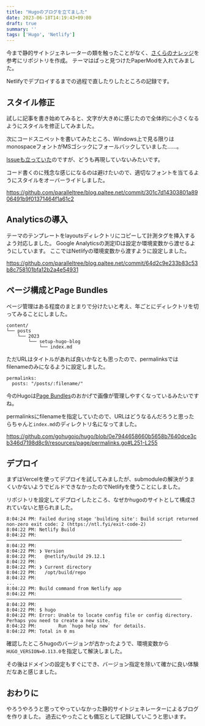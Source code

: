 ```yaml
---
title: "Hugoのブログを立てました"
date: 2023-06-18T14:19:43+09:00
draft: true
summary: ''
tags: ['Hugo', 'Netlify']
---
```



今まで静的サイトジェネレーターの類を触ったことがなく、[さくらのナレッジ](https://knowledge.sakura.ad.jp/22908/)を参考にリポジトリを作成。
テーマはぱっと見つけたPaperModを入れてみました。

Netlifyでデプロイするまでの過程で直したりしたところの記録です。

## スタイル修正

試しに記事を書き始めてみると、文字が大きめに感じたので全体的に小さくなるようにスタイルを修正してみました。

次にコードスニペットを書いてみたところ、Windows上で見る限りはmonospaceフォントがMSゴシックにフォールバックしていました……。

[Issueも立っていた](https://github.com/adityatelange/hugo-PaperMod/issues/634)のですが、どうも再現していないみたいです。

コード書くのに残念な感じになるのは避けたいので、適切なフォントを当てるようにスタイルをオーバーライドしました。

https://github.com/paralleltree/blog.paltee.net/commit/301c7d14303801a8906491b9f01371464f1a61c2

## Analyticsの導入

テーマのテンプレートをlayoutsディレクトリにコピーして計測タグを挿入するよう対応しました。
Google Analyticsの測定IDは設定か環境変数から渡せるようにしています。
ここではNetlifyの環境変数から渡すように設定しました。

https://github.com/paralleltree/blog.paltee.net/commit/64d2c9e233b83c53b8c758101bfa12b2a4e54931


## ページ構成とPage Bundles

ページ管理はある程度のまとまりで分けたいと考え、年ごとにディレクトリを切ってみることにしました。

```
content/
└── posts
    └── 2023
        └── setup-hugo-blog
            └── index.md
```

ただURLはタイトルがあれば良いかなとも思ったので、permalinksではfilenameのみになるように設定しました。

```
permalinks:
  posts: "/posts/:filename/"
```

今のHugoは[Page Bundles](https://gohugo.io/content-management/page-bundles/)のおかげで画像が管理しやすくなっているみたいですね。

permalinksにfilenameを指定していたので、URLはどうなるんだろうと思ったらちゃんと`index.md`のディレクトリ名になってました。

https://github.com/gohugoio/hugo/blob/0e7944658660b5658b7640dce3cb346d7198d8c9/resources/page/permalinks.go#L251-L255

## デプロイ

まずはVercelを使ってデプロイを試してみましたが、submoduleの解決がうまくいかないようでビルドできなかったのでNetlifyを使うことにしました。

リポジトリを設定してデプロイしたところ、なぜかhugoのサイトとして構成されていないと怒られました。

```plain
8:04:24 PM: Failed during stage 'building site': Build script returned non-zero exit code: 2 (https://ntl.fyi/exit-code-2)
8:04:22 PM: Netlify Build
8:04:22 PM: ────────────────────────────────────────────────────────────────
8:04:22 PM: ​
8:04:22 PM: ❯ Version
8:04:22 PM:   @netlify/build 29.12.1
8:04:22 PM: ​
8:04:22 PM: ❯ Current directory
8:04:22 PM:   /opt/build/repo
8:04:22 PM: ​
...
8:04:22 PM: Build command from Netlify app
8:04:22 PM: ────────────────────────────────────────────────────────────────
8:04:22 PM: ​
8:04:22 PM: $ hugo
8:04:22 PM: Error: Unable to locate config file or config directory. Perhaps you need to create a new site.
8:04:22 PM:        Run `hugo help new` for details.
8:04:22 PM: Total in 0 ms
```

確認したところhugoのバージョンが古かったようで、環境変数から`HUGO_VERSION=0.113.0`を指定して解決しました。

その後はドメインの設定もすぐにでき、バージョン指定を除いて確かに良い体験だなあと感じました。

## おわりに

やろうやろうと思ってやっていなかった静的サイトジェネレーターによるブログを作りました。
過去にやったことも備忘として記録していこうと思います。
